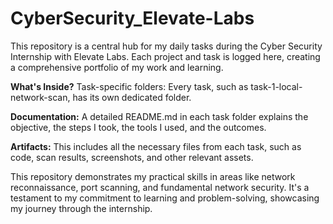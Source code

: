 # CyberSecurity_Elevate-Labs
This repository is a central hub for my daily tasks during the Cyber Security Internship with Elevate Labs. Each project and task is logged here, creating a comprehensive portfolio of my work and learning.

**What's Inside?**
Task-specific folders: Every task, such as task-1-local-network-scan, has its own dedicated folder.

**Documentation:** A detailed README.md in each task folder explains the objective, the steps I took, the tools I used, and the outcomes.

**Artifacts:** This includes all the necessary files from each task, such as code, scan results, screenshots, and other relevant assets.

This repository demonstrates my practical skills in areas like network reconnaissance, port scanning, and fundamental network security. It's a testament to my commitment to learning and problem-solving, showcasing my journey through the internship.

